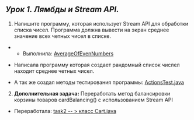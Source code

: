 ## _Урок 1. Лямбды и Stream API._

1. Напишите программу, которая использует Stream API для обработки списка чисел. Программа должна вывести на экран среднее значение всех четных чисел в списке.

- - Выполнила: [AverageOfEvenNumbers](https://github.com/Bev0802/javaJuniorHoweWork/tree/main/src/main/java/org/example/HW_1/AverageOfEvenNumbers)

* Написала программу которая создает рандомный список числел находит среднее четных чисел.

* А так же создал методы тестирования программы: [ActionsTest.java](https://github.com/Bev0802/javaJuniorHoweWork/tree/main/src/test/java/org/example/HW_1/AverageOfEvenNumbers)

2. **Дополнительная задaча:** Переработать метод балансировки корзины товаров cardBalancing() с использованием Stream API

- Переработала: [task2 -- > класс Cart.java](https://github.com/Bev0802/javaJuniorHoweWork/blob/main/src/main/java/org/example/HW_1/task2/Cart.java)
